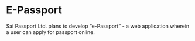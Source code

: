 # E-Passport
Sai Passport Ltd. plans to develop “e-Passport” - a web application wherein a user can apply for passport online.
